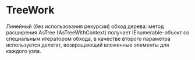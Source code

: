 # TreeWork
Линейный (без использования рекурсии) обход дерева: метод расширения AsTree (AsTreeWithContext) получает IEnumerable-объект со специальным итератором обхода, в качестве второго параметра используется делегат, возвращающий вложенные элементы для каждого узла.
